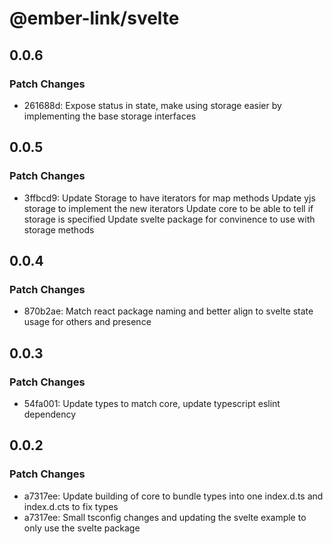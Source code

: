 # @ember-link/svelte

## 0.0.6

### Patch Changes

- 261688d: Expose status in state, make using storage easier by implementing the base storage interfaces

## 0.0.5

### Patch Changes

- 3ffbcd9: Update Storage to have iterators for map methods
  Update yjs storage to implement the new iterators
  Update core to be able to tell if storage is specified
  Update svelte package for convinence to use with storage methods

## 0.0.4

### Patch Changes

- 870b2ae: Match react package naming and better align to svelte state usage for others and presence

## 0.0.3

### Patch Changes

- 54fa001: Update types to match core, update typescript eslint dependency

## 0.0.2

### Patch Changes

- a7317ee: Update building of core to bundle types into one index.d.ts and index.d.cts to fix types
- a7317ee: Small tsconfig changes and updating the svelte example to only use the svelte package
